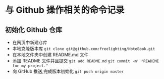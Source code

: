 # 与 Github 操作相关的命令记录
## 初始化 Github 仓库
* 在网页中新建仓库
* 本地克隆版本库
`git clone git@github.com:freelighting/NoteBook.git`
* 在本地文件夹中创建 README.md 文件
* 添加 README 文件并且提交
`git add README.md`
`git commit -m' "READEME for my project."`
* 向 GitHub 推送,完成版本初始化
`git push origin master`
